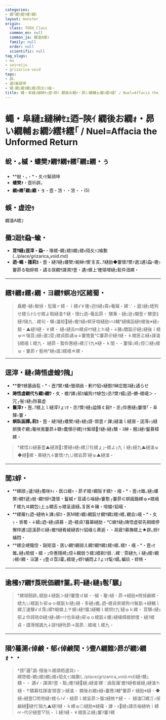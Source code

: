 ```yaml
---
categories:
- 繝｢繝ｳ繧ｹ繧ｿ繝ｼ
layout: monster
origin:
  class: TODO_Class
  common_en: null
  common_ja: 繝溘Α繧ｺ
  family: null
  order: null
  scientific: null
tag_slugs:
- mu
- seireiju
- grizarica-void
tags:
- 辟｡
- 邊ｾ髴顔坤
- 繧ｰ繝ｪ繧ｶ繝ｪ繧ｫ陌夂ｩｺ蝓・
title: 蠅・阜縺ｪ縺榊ｾｪ迺ｰ陝ｲ 繝後お繝ｫ・昴い繝輔ぉ繝ｼ繧ｷ繧｢ / Nuel=Affacia the Unformed Return
---
```


# 蠅・阜縺ｪ縺榊ｾｪ迺ｰ陝ｲ 繝後お繝ｫ・昴い繝輔ぉ繝ｼ繧ｷ繧｢ / Nuel=Affacia the Unformed Return

## 蛻・｡槭・螻樊ｧ繝ｻ繝ｬ繧｢繝ｪ繝・ぅ
* **蛻・｡・*・夂ｲｾ髴顔坤  
* **螻樊ｧ**・壺圻辟｡  
* **繝ｬ繧｢繝ｪ繝・ぅ**・壺・笘・・笘・・(5)

## 蜈・虚迚ｩ
繝溘Α繧ｺ

## 蜃ｺ迴ｾ蝨ｰ蝓・
* **荳ｻ縺ｪ逕滓・蝨ｰ**・喙繧ｰ繝ｪ繧ｶ繝ｪ繧ｫ陌夂ｩｺ蝓歉(../place/grizarica_void.md)  
* **迺ｰ蠅・擅莉ｶ**・壼・縺ｦ縺ｮ螻樊ｧ蜿榊ｿ懊′豸亥､ｱ縺励◆窶懷ｱ樊ｧ遨ｺ逋ｽ蝨ｰ蟶ｯ窶昴る㍾蜉帙・譎る俣繝ｻ諢溯ｦ壹・遘ｩ蠎上′蟶瑚埋縺ｪ鬆伜沺縲・

---

## 繧ｷ繝ｫ繧ｨ繝・ヨ繝ｻ螟冶ｦ区緒蜀・
> 驫轣ｰ縺ｨ鮟偵・髢薙ｒ繧・ｉ繧√￥蟶ｯ迥ｶ縺ｮ霄ｫ菴薙・縲∵・遒ｺ縺ｪ蟋狗せ繧らｵらせ繧よ戟縺溘↑縺・懷ｾｪ迺ｰ菴凪昴・ 
> 騾乗・縺ｪ逧ｮ閹壹ｒ騾壹§縺ｦ隕九∴繧句・驛ｨ讒矩縺ｯ蟶ｸ縺ｫ螟牙喧縺励∽ｽ輔°縺檎函縺ｾ繧後※縺ｯ驍・▲縺ｦ縺・￥縲・ 
> 縺ｨ縺舌ｍ繧貞ｷｻ縺上ｈ縺・↓豬ｮ驕翫＠縺ｪ縺後ｉ繧ゅ∝慍荳ｭ縺ｨ遨ｺ荳ｭ繧貞酔譎ゅ↓窶憺夐℃窶昴＠縺ｦ縺・ｋ繧医≧縺ｫ諢溘§繧峨ｌ繧九・ 
> 縺昴・蟄伜惠縺ｯ縲∬ｦ九※縺・ｋ閠・・窶懆ｪ崎ｭ倥◎縺ｮ繧ゅ・窶昴ｒ髱吶°縺ｫ謠ｺ繧峨☆縲・

---

## 逕滓・縺ｨ陦悟虚蝗ｳ隗｣
* **豢ｻ蜍墓凾髢・*・壼ｱ樊ｧ蟠ｩ螢頑凾・剰ｦｳ貂ｬ縺御ｸ榊庄閭ｽ縺ｪ譎らせ  
* **陦悟虚繝代ち繝ｼ繝ｳ**・夊・蟾ｱ譁ｭ邨ｶ蝙狗ｧｻ蜍包ｼ丞ｱ樊ｧ蠕ｪ迺ｰ蝟ｰ繧峨＞・冗┌髻ｿ縺ｮ陟募虚  
* **鬟滓ｧ**・壼､ｱ繧上ｌ縺滓ｦょｿｵ・丞ｱ樊ｧ縺ｮ謚懊￠谿ｻ・丞ｭ伜惠縺ｮ窶懷｢・阜驛ｨ窶・ 
* **螟臥函譚｡莉ｶ**・壼・縺ｦ縺ｮ螻樊ｧ縺ｨ縺ｮ謗･邯壹ｒ譁ｭ縺溘ｌ縺溷・逕溽ｨｮ縺娯懊ぞ繝ｭ菴咲嶌窶昴↓驕ｩ蠢懊＠縲∫ｲｾ髴頑ｸ縺ｨ縺ｮ騾・ｽ榊・魑ｴ縺ｧ鬘慕樟縲・

> *縲悟ｽｼ縺碁壹▲縺溷ｴ謇縺ｫ縺ｯ縲∬牡繧ょ｣ｰ繧よｮ九ｉ縺ｪ縺九▲縺溘ゅ◆縺縲・撕縺九↓窶懷ｧ九∪繧岩昴′縺ゅ▲縺溘・

---

## 閭ｽ蜉・
* **縲顔┌逶ｸ縺ｮ蜀咲ｷｨ・医ロ繧ｬ・昴ず繧ｧ繝阪す繧ｹ・峨・*・壼ｯｾ雎｡縺ｮ螻樊ｧ繝ｻ遞ｮ蛻･繝ｻ蜉ｹ譫懷・鬘槭ｒ荳譎ら噪縺ｫ窶懃┌窶昴∈螟画鋤縲ゅ≠繧峨ｆ繧九ヰ繝包ｼ上ョ繝舌ヵ繧呈遠縺｡豸医☆豬・喧蟷ｲ貂峨・ 
* **縲雁ｾｪ迺ｰ縺吶ｋ譁ｭ邨ｶ・医Μ繧ｿ繝ｼ繝翫せ繝ｻ繝ｴ繧ｩ繧､繝会ｼ峨・*・夂ｯ・峇蜀・↓蠕ｪ迺ｰ縺ｮ讌募・迺ｰ繧貞ｱ暮幕縺励・℃蜴ｻ縺ｮ陦悟虚邨先棡繧停懈悴逋ｺ逕溪昴∈縺ｨ蟾ｻ縺肴綾縺吝ｹｲ貂峨ら黄逅・・鬲疲ｳ募撫繧上★辟｡蜉ｹ蛹悶・ 
* **縲企峺隴倥・谿矩涸・医い繝ｳ繝弱え繝ｳ繝ｻ繝ｴ繧ｩ繧､繧ｹ・峨・*・壼ｯｾ雎｡縺ｮ險俶・繧・ｭ伜惠隱崎ｭ倥↓繝弱う繧ｺ繧剃ｸ弱∴縲∵雰縺九ｉ縺ｮ繧ｿ繝ｼ繧ｲ繝・ヨ謖・ｮ壹ｄ霑ｽ霍｡繧堤┌蜉ｹ蛹悶よｦょｿｵ髦ｲ蠕｡蝙玖・蜉帙・

---

## 逾櫁ｩｱ繝ｻ莨晄価繝ｻ菫｡莉ｰ縺ｨ縺ｮ髢｢騾｣
> *縲瑚劒辟｡螳励↓縺翫＞縺ｦ窶憺ｄ蜈・･槭・菴ｿ縺・昴→縺励※險倬鹸縲・ 
蟋九∪繧翫ｂ邨ゅｏ繧翫ｂ縺ｪ縺・多縺ｮ蟾｡迺ｰ繧貞昇繧狗ｲｾ髴翫→縺輔ｌ縲∬速騾√ｄ霈ｪ蟒ｻ蜆蠑上〒蜻ｼ縺ｳ蜃ｺ縺輔ｌ繧倶ｾ九′縺ゅｋ縲・ 
荳驛ｨ縺ｮ邨よ忰諤晄Φ縺ｧ縺ｯ縲∽ｸ也阜縺ｮ邨ゅｏ繧翫↓蠖ｼ縺檎樟繧娯懷・縺ｦ繧貞・譛溽憾諷九↓謌ｻ縺吮昴→莨昴∴繧峨ｌ繧九・

---

## 隕ｳ蟇溯ｨ倬鹸・郁ｨ倬鹸閠・ｼ壹Λ繝難ｼ昴が繝ｼ繝ｫ・・

> *謗｢邏｢譌･隱後ｈ繧頑栢邊具ｼ・  
> 縲啓繧ｰ繝ｪ繧ｶ繝ｪ繧ｫ陌夂ｩｺ蝓歉(../place/grizarica_void.md)縺ｧ驕ｭ驕・・ 
> 遘√・諢溯ｦ壹・豁｣蟶ｸ縺縺｣縺溘′縲∵凾髢薙′蟾ｻ縺肴綾縺｣縺溘ｈ縺・↑驕募柱諢溘′邯壹＞縺溘・ 
> 繝後お繝ｫ縺ｯ窶應ｽ輔°窶昴ｒ縺励※縺・◆縺ｯ縺壹□笏笏縺ｧ繧らｧ√・縺昴ｌ繧呈昴＞蜃ｺ縺帙↑縺・・ 
> 縺溘□縲∬ｨ倬鹸縺縺代′谿九▲縺ｦ縺・ｋ縲ゅ◎縺励※縺薙・譁・ｫ縺ｮ諢丞袖縺吶ｉ縲∝ｰ代＠縺壹▽阮・ｌ縺ｦ縺・￥繧医≧縺ｪ窶ｦ窶ｦ縲